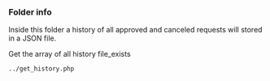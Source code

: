### Folder info

Inside this folder a history of all approved and canceled requests will stored in a JSON file.

Get the array of all history file_exists

    ../get_history.php
